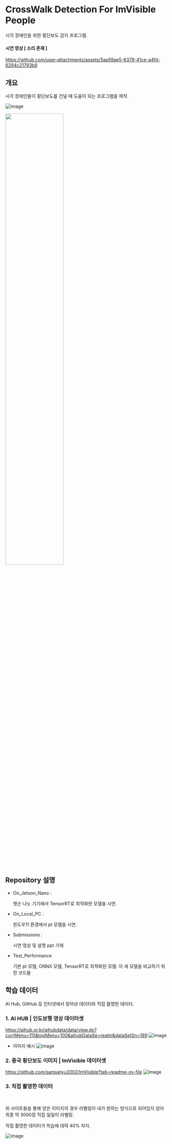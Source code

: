 # CrossWalk Detection For ImVisible People

시각 장애인을 위한 횡단보도 감지 프로그램.

#### 시연 영상 [ 소리 존재 ]
https://github.com/user-attachments/assets/5aa59ae5-6378-41ce-a4fd-6294c21793b9


## 개요
시각 장애인들이 횡단보도를 건널 때 도움이 되는 프로그램을 제작.

![image](https://github.com/user-attachments/assets/e4023c74-21d5-45e2-919a-5c607dc806aa)

<img src="https://github.com/user-attachments/assets/a0510546-c6af-4d14-a19e-3c5db41270ac" width="60%" height="60%"/>

## Repository 설명
- On_Jetson_Nano :
  
  젯슨 나노 기기에서 TensorRT로 최적화한 모델을 시연.
- On_Local_PC :
  
  윈도우11 환경에서 pt 모델을 시연.
- Submissions :
  
  시연 영상 및 설명 ppt 기재
- Test_Performance

  기본 pt 모델, ONNX 모델, TensorRT로 최적화된 모델. 이 세 모델을 비교하기 위한 코드들

## 학습 데이터

AI Hub, GitHub 등 인터넷에서 찾아낸 데이터와 직접 촬영한 데이터.

### 1. AI HUB | 인도보행 영상 데이터셋

https://aihub.or.kr/aihubdata/data/view.do?currMenu=115&topMenu=100&aihubDataSe=realm&dataSetSn=189
![image](https://github.com/user-attachments/assets/a9a9fd26-bc6d-46c8-9845-41162e8435ba)
- 이미지 예시
  ![image](https://github.com/user-attachments/assets/a21ef189-8664-4fbc-b30c-3af90b039b13)


### 2. 중국 횡단보도 이미지 | ImVisible 데이터셋

https://github.com/samuelyu2002/ImVisible?tab=readme-ov-file
![image](https://github.com/user-attachments/assets/66aeb372-7773-4596-9527-79f6a9b89d1a)

### 3. 직접 촬영한 데이터


<br>


위 사이트들을 통해 얻은 이미지의 경우 라벨링이 내가 원하는 방식으로 되어있지 않아 최종 약 3000장 직접 일일이 라벨링.

직접 촬영한 데이터가 학습에 대략 40% 차지.

![image](https://github.com/user-attachments/assets/baf91b30-0623-47ef-af03-e2ee1b09ddab)


